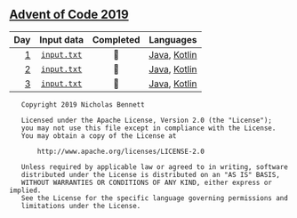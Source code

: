 ## [Advent of Code 2019](https://adventofcode.com/2019/)

| Day | Input data | Completed | Languages |
|----:|:----------:|:---------:|:---------:|
| [1](https://adventofcode.com/2019/day/1) | [`input.txt`](data/day1/input.txt) | :star2: | [Java](src/day1/JavaMain.java), [Kotlin](src/day1/KotlinMain.kt) |
| [2](https://adventofcode.com/2019/day/2) | [`input.txt`](data/day2/input.txt) | :star2: | [Java](src/day2/JavaMain.java), [Kotlin](src/day2/KotlinMain.kt) |
| [3](https://adventofcode.com/2019/day/3) | [`input.txt`](data/day3/input.txt) | :star2: | [Java](src/day3/JavaMain.java), [Kotlin](src/day3/KotlinMain.kt) |

<!--
| [4](https://adventofcode.com/2019/day/4) | [`input.txt`](data/day4/input.txt) | :star2: | [Java](src/day4/JavaMain.java), [Kotlin](src/day4/KotlinMain.kt) |
| [5](https://adventofcode.com/2019/day/5) | [`input.txt`](data/day5/input.txt) | :star2: | [Java](src/day5/JavaMain.java), [Kotlin](src/day5/KotlinMain.kt) |
| [6](https://adventofcode.com/2019/day/6) | [`input.txt`](data/day6/input.txt) | :star2: | [Java](src/day6/JavaMain.java), [Kotlin](src/day6/KotlinMain.kt) |
| [7](https://adventofcode.com/2019/day/7) | [`input.txt`](data/day7/input.txt) | :star2: | [Java](src/day7/JavaMain.java), [Kotlin](src/day7/KotlinMain.kt) |
| [8](https://adventofcode.com/2019/day/8) | [`input.txt`](data/day8/input.txt) | :star2: | [Java](src/day8/JavaMain.java), [Kotlin](src/day8/KotlinMain.kt) |
| [9](https://adventofcode.com/2019/day/9) | [`input.txt`](data/day9/input.txt) | :star2: | [Java](src/day9/JavaMain.java), [Kotlin](src/day9/KotlinMain.kt) |
| [10](https://adventofcode.com/2019/day/10) | [`input.txt`](data/day10/input.txt) | :star2: | [Java](src/day10/JavaMain.java), [Kotlin](src/day10/KotlinMain.kt) |
| [11](https://adventofcode.com/2019/day/11) | [`input.txt`](data/day11/input.txt) | :star2: | [Java](src/day11/JavaMain.java), [Kotlin](src/day11/KotlinMain.kt) |
| [12](https://adventofcode.com/2019/day/12) | [`input.txt`](data/day12/input.txt) | :star2: | [Java](src/day12/JavaMain.java), [Kotlin](src/day12/KotlinMain.kt) |
| [13](https://adventofcode.com/2019/day/13) | [`input.txt`](data/day13/input.txt) | :star2: | [Java](src/day13/JavaMain.java), [Kotlin](src/day13/KotlinMain.kt) |
| [14](https://adventofcode.com/2019/day/14) | [`input.txt`](data/day14/input.txt) | :star2: | [Java](src/day14/JavaMain.java), [Kotlin](src/day14/KotlinMain.kt) |
| [15](https://adventofcode.com/2019/day/15) | [`input.txt`](data/day15/input.txt) | :star2: | [Java](src/day15/JavaMain.java), [Kotlin](src/day15/KotlinMain.kt) |
| [16](https://adventofcode.com/2019/day/16) | [`input.txt`](data/day16/input.txt) | :star2: | [Java](src/day16/JavaMain.java), [Kotlin](src/day16/KotlinMain.kt) |
| [17](https://adventofcode.com/2019/day/17) | [`input.txt`](data/day17/input.txt) | :star2: | [Java](src/day17/JavaMain.java), [Kotlin](src/day17/KotlinMain.kt) |
| [18](https://adventofcode.com/2019/day/18) | [`input.txt`](data/day18/input.txt) | :star2: | [Java](src/day18/JavaMain.java), [Kotlin](src/day18/KotlinMain.kt) |
| [19](https://adventofcode.com/2019/day/19) | [`input.txt`](data/day19/input.txt) | :star2: | [Java](src/day19/JavaMain.java), [Kotlin](src/day19/KotlinMain.kt) |
| [20](https://adventofcode.com/2019/day/20) | [`input.txt`](data/day20/input.txt) | :star2: | [Java](src/day20/JavaMain.java), [Kotlin](src/day20/KotlinMain.kt) |
| [21](https://adventofcode.com/2019/day/21) | [`input.txt`](data/day21/input.txt) | :star2: | [Java](src/day21/JavaMain.java), [Kotlin](src/day21/KotlinMain.kt) |
| [22](https://adventofcode.com/2019/day/22) | [`input.txt`](data/day22/input.txt) | :star2: | [Java](src/day22/JavaMain.java), [Kotlin](src/day22/KotlinMain.kt) |
| [23](https://adventofcode.com/2019/day/23) | [`input.txt`](data/day23/input.txt) | :star2: | [Java](src/day23/JavaMain.java), [Kotlin](src/day23/KotlinMain.kt) |
| [24](https://adventofcode.com/2019/day/24) | [`input.txt`](data/day24/input.txt) | :star2: | [Java](src/day24/JavaMain.java), [Kotlin](src/day24/KotlinMain.kt) |
| [25](https://adventofcode.com/2019/day/25) | [`input.txt`](data/day25/input.txt) | :star2: | [Java](src/day25/JavaMain.java), [Kotlin](src/day25/KotlinMain.kt) |
-->

```text
   Copyright 2019 Nicholas Bennett

   Licensed under the Apache License, Version 2.0 (the "License");
   you may not use this file except in compliance with the License.
   You may obtain a copy of the License at

       http://www.apache.org/licenses/LICENSE-2.0

   Unless required by applicable law or agreed to in writing, software
   distributed under the License is distributed on an "AS IS" BASIS,
   WITHOUT WARRANTIES OR CONDITIONS OF ANY KIND, either express or implied.
   See the License for the specific language governing permissions and
   limitations under the License.
```